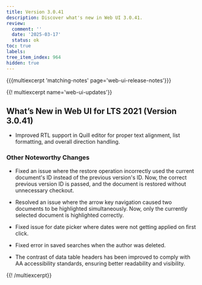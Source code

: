 ```yaml
---
title: Version 3.0.41
description: Discover what's new in Web UI 3.0.41.
review:
  comment: ''
  date: '2025-03-17'
  status: ok
toc: true
labels:
tree_item_index: 964
hidden: true
---
```


{{{multiexcerpt 'matching-notes' page='web-ui-release-notes'}}}

{{! multiexcerpt name='web-ui-updates'}}

## What’s New in Web UI for LTS 2021 (Version 3.0.41)

- Improved RTL support in Quill editor for proper text alignment, list formatting, and overall direction handling.

### Other Noteworthy Changes

- Fixed an issue where the restore operation incorrectly used the current document's ID instead of the previous version's ID. Now, the correct previous version ID is passed, and the document is restored without unnecessary checkout.<br/>

- Resolved an issue where the arrow key navigation caused two documents to be highlighted simultaneously. Now, only the currently selected document is highlighted correctly.<br/>

- Fixed issue for date picker where dates were not getting applied on first click.<br/>

- Fixed error in saved searches when the author was deleted.<br/>

- The contrast of data table headers has been improved to comply with AA accessibility standards, ensuring better readability and visibility.<br/>

{{! /multiexcerpt}}
